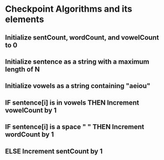 # Checkpoint Algorithms and its elements

##    Initialize sentCount, wordCount, and vowelCount to 0
##    Initialize sentence as a string with a maximum length of N
##    Initialize vowels as a string containing "aeiou"

##     IF sentence[i] is in vowels THEN Increment vowelCount by 1
##     IF sentence[i] is a space " " THEN Increment wordCount by 1
##     ELSE Increment sentCount by 1